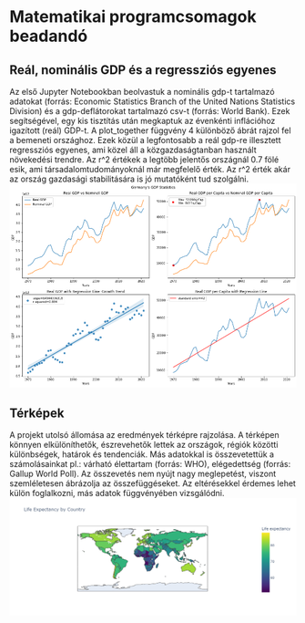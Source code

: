 # Matematikai programcsomagok beadandó
## Reál, nominális GDP és a regressziós egyenes
Az első Jupyter Notebookban beolvastuk a nominális gdp-t tartalmazó adatokat (forrás: Economic Statistics Branch of the United Nations Statistics Division) és a gdp-deflátorokat tartalmazó csv-t (forrás: World Bank). Ezek segítségével, egy kis tisztítás után megkaptuk az évenkénti inflációhoz igazított (reál) GDP-t. A plot_together függvény 4 különböző ábrát rajzol fel a bemeneti országhoz. Ezek közül a legfontosabb a reál gdp-re illesztett regressziós egyenes, ami közel áll a közgazdaságtanban használt növekedési trendre. Az r^2 értékek a legtöbb jelentős országnál 0.7 fölé esik, ami társadalomtudományoknál már megfelelő érték. Az r^2 érték akár az ország gazdasági stabilitására is jó mutatóként tud szolgálni.
![alt text](https://github.com/Geri1126/beadando/blob/main/kepek/Germany.png?raw=true)
## Térképek
A projekt utolsó állomása az eredmények térképre rajzolása. A térképen könnyen elkülöníthetők, észrevehetők lettek az országok, régiók közötti különbségek, határok és tendenciák. Más adatokkal is összevetettük a számolásainkat pl.: várható élettartam (forrás: WHO), elégedettség (forrás: Gallup World Poll). Az összevetés nem nyújt nagy meglepetést, viszont szemléletesen ábrázolja az összefüggéseket. Az eltérésekkel érdemes lehet külön foglalkozni, más adatok függvényében vizsgálódni.
![alt_text](https://github.com/Geri1126/beadando/blob/main/kepek/expectancy.png?raw=true)
